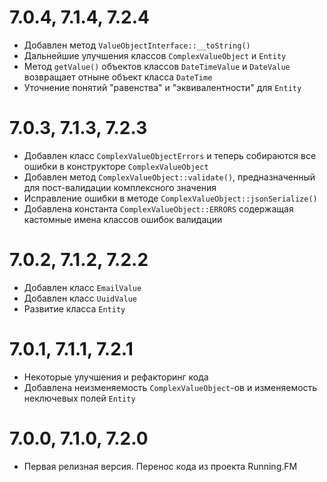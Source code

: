 7.0.4, 7.1.4, 7.2.4
===================
* Добавлен метод `ValueObjectInterface::__toString()`
* Дальнейшие улучшения классов `ComplexValueObject` и `Entity`
* Метод `getValue()` объектов классов `DateTimeValue` и `DateValue` возвращает отныне объект класса `DateTime`
* Уточнение понятий "равенства" и "эквивалентности" для `Entity`

7.0.3, 7.1.3, 7.2.3
===================
* Добавлен класс `ComplexValueObjectErrors` и теперь собираются все ошибки в конструкторе `ComplexValueObject`
* Добавлен метод `ComplexValueObject::validate()`, предназначенный для пост-валидации комплексного значения
* Исправление ошибки в методе `ComplexValueObject::jsonSerialize()`
* Добавлена константа `ComplexValueObject::ERRORS` содержащая кастомные имена классов ошибок валидации 

7.0.2, 7.1.2, 7.2.2
===================
* Добавлен класс `EmailValue`
* Добавлен класс `UuidValue`
* Развитие класса `Entity`

7.0.1, 7.1.1, 7.2.1
===================
* Некоторые улучшения и рефакторинг кода
* Добавлена неизменяемость `ComplexValueObject`-ов и изменяемость неключевых полей `Entity`

7.0.0, 7.1.0, 7.2.0
===================
* Первая релизная версия. Перенос кода из проекта Running.FM